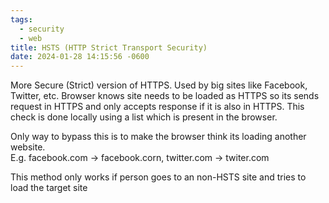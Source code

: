 ```yaml
---
tags:
  - security
  - web
title: HSTS (HTTP Strict Transport Security)
date: 2024-01-28 14:15:56 -0600
---
```


More Secure (Strict) version of HTTPS. Used by big sites like Facebook, Twitter, etc.
Browser knows site needs to be loaded as HTTPS so its sends request in HTTPS and only accepts response if it is also in HTTPS. This check is done locally using a list which is present in the browser.

Only way to bypass this is to make the browser think its loading another website.  
E.g. facebook.com -> facebook.corn, twitter.com -> twiter.com

This method only works if person goes to an non-HSTS site and tries to load the target site
